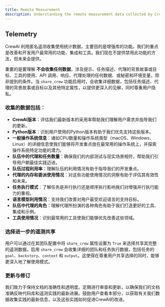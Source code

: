 ```yaml
---
title: Remote Measurement
description: Understanding the remote measurement data collected by CrewAI and how it enhances the library.
---
```


## Telemetry

CrewAI 利用匿名遥测收集使用统计数据，主要目的是增强库的功能。我们的重点是改善和开发用户最常用的功能、集成和工具。我们现在不提供禁用此功能的方法，但未来会提供。

重要的是要理解 **不会收集任何数据**，涉及提示、任务描述、代理的背景故事或目标、工具的使用、API 调用、响应、代理处理的任何数据、或秘密和环境变量，除非提到的条件。当 `share_crew` 功能启用时，会收集详细数据，包括任务描述、代理的背景故事或目标以及其他特定属性，以提供更深入的见解，同时尊重用户隐私。

### 收集的数据包括：
- **CrewAI版本**：评估我们最新版本的采用率帮助我们理解用户需求并指导我们的更新。
- **Python版本**：识别用户使用的Python版本有助于我们优先支持这些版本。
- **一般操作系统信息**：诸如CPU数量和操作系统类型（macOS、Windows、Linux）的详细信息使我们能够将开发重点放在最常用的操作系统上，并探索操作系统特定功能的潜力。
- **队伍中的代理和任务数量**：确保我们的内部测试与现实场景相符，帮助我们引导用户朝最佳实践迈进。
- **队伍过程利用率**：理解队伍的利用情况有助于指导我们的开发重点。
- **代理的内存和委派使用情况**：对这些功能使用情况的洞察有助于评估其有效性和未来。
- **任务执行模式**：了解任务是并行执行还是顺序执行影响我们对增强并行执行能力的重视。
- **语言模型利用情况**：支持我们改善对用户最受欢迎语言的支持目标。
- **队伍中代理的角色**：理解代理所扮演的各种角色有助于我们打造更好的工具、集成和示例。
- **工具使用情况**：识别最常用的工具使我们能够优先改善这些领域。

### 选择进一步的遥测共享
用户可以通过在其团队配置中将 `share_crew` 属性设置为 `True` 来选择共享其完整的遥测数据。启用 `share_crew` 会收集详细的团队和任务执行数据，包括任务的 `goal`、`backstory`、`context` 和 `output`。这使得在尊重用户共享选择的同时，能够更深入地了解使用模式。

### 更新与修订
我们致力于保持文档的准确性和透明度。定期进行审查和更新，以确保我们的文档准确反映代码库和遥测实践的最新进展。鼓励用户查看本部分，以获取有关我们数据收集实践的最新信息，以及这些实践如何促进CrewAI的改进。